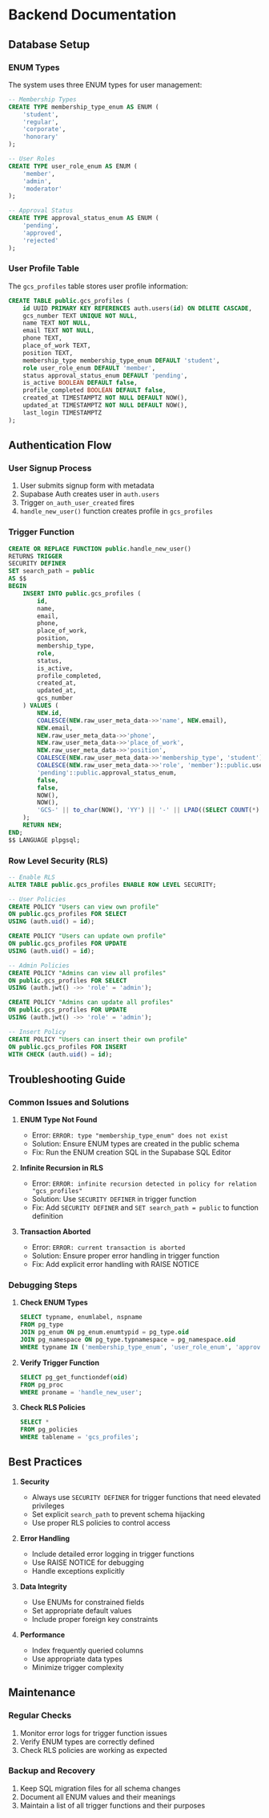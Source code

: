# Backend Documentation

## Database Setup

### ENUM Types
The system uses three ENUM types for user management:

```sql
-- Membership Types
CREATE TYPE membership_type_enum AS ENUM (
    'student',
    'regular',
    'corporate',
    'honorary'
);

-- User Roles
CREATE TYPE user_role_enum AS ENUM (
    'member',
    'admin',
    'moderator'
);

-- Approval Status
CREATE TYPE approval_status_enum AS ENUM (
    'pending',
    'approved',
    'rejected'
);
```

### User Profile Table
The `gcs_profiles` table stores user profile information:

```sql
CREATE TABLE public.gcs_profiles (
    id UUID PRIMARY KEY REFERENCES auth.users(id) ON DELETE CASCADE,
    gcs_number TEXT UNIQUE NOT NULL,
    name TEXT NOT NULL,
    email TEXT NOT NULL,
    phone TEXT,
    place_of_work TEXT,
    position TEXT,
    membership_type membership_type_enum DEFAULT 'student',
    role user_role_enum DEFAULT 'member',
    status approval_status_enum DEFAULT 'pending',
    is_active BOOLEAN DEFAULT false,
    profile_completed BOOLEAN DEFAULT false,
    created_at TIMESTAMPTZ NOT NULL DEFAULT NOW(),
    updated_at TIMESTAMPTZ NOT NULL DEFAULT NOW(),
    last_login TIMESTAMPTZ
);
```

## Authentication Flow

### User Signup Process
1. User submits signup form with metadata
2. Supabase Auth creates user in `auth.users`
3. Trigger `on_auth_user_created` fires
4. `handle_new_user()` function creates profile in `gcs_profiles`

### Trigger Function
```sql
CREATE OR REPLACE FUNCTION public.handle_new_user()
RETURNS TRIGGER
SECURITY DEFINER
SET search_path = public
AS $$
BEGIN
    INSERT INTO public.gcs_profiles (
        id,
        name,
        email,
        phone,
        place_of_work,
        position,
        membership_type,
        role,
        status,
        is_active,
        profile_completed,
        created_at,
        updated_at,
        gcs_number
    ) VALUES (
        NEW.id,
        COALESCE(NEW.raw_user_meta_data->>'name', NEW.email),
        NEW.email,
        NEW.raw_user_meta_data->>'phone',
        NEW.raw_user_meta_data->>'place_of_work',
        NEW.raw_user_meta_data->>'position',
        COALESCE(NEW.raw_user_meta_data->>'membership_type', 'student')::public.membership_type_enum,
        COALESCE(NEW.raw_user_meta_data->>'role', 'member')::public.user_role_enum,
        'pending'::public.approval_status_enum,
        false,
        false,
        NOW(),
        NOW(),
        'GCS-' || to_char(NOW(), 'YY') || '-' || LPAD((SELECT COUNT(*) + 1 FROM public.gcs_profiles)::text, 4, '0')
    );
    RETURN NEW;
END;
$$ LANGUAGE plpgsql;
```

### Row Level Security (RLS)
```sql
-- Enable RLS
ALTER TABLE public.gcs_profiles ENABLE ROW LEVEL SECURITY;

-- User Policies
CREATE POLICY "Users can view own profile"
ON public.gcs_profiles FOR SELECT
USING (auth.uid() = id);

CREATE POLICY "Users can update own profile"
ON public.gcs_profiles FOR UPDATE
USING (auth.uid() = id);

-- Admin Policies
CREATE POLICY "Admins can view all profiles"
ON public.gcs_profiles FOR SELECT
USING (auth.jwt() ->> 'role' = 'admin');

CREATE POLICY "Admins can update all profiles"
ON public.gcs_profiles FOR UPDATE
USING (auth.jwt() ->> 'role' = 'admin');

-- Insert Policy
CREATE POLICY "Users can insert their own profile"
ON public.gcs_profiles FOR INSERT
WITH CHECK (auth.uid() = id);
```

## Troubleshooting Guide

### Common Issues and Solutions

1. **ENUM Type Not Found**
   - Error: `ERROR: type "membership_type_enum" does not exist`
   - Solution: Ensure ENUM types are created in the public schema
   - Fix: Run the ENUM creation SQL in the Supabase SQL Editor

2. **Infinite Recursion in RLS**
   - Error: `ERROR: infinite recursion detected in policy for relation "gcs_profiles"`
   - Solution: Use `SECURITY DEFINER` in trigger function
   - Fix: Add `SECURITY DEFINER` and `SET search_path = public` to function definition

3. **Transaction Aborted**
   - Error: `ERROR: current transaction is aborted`
   - Solution: Ensure proper error handling in trigger function
   - Fix: Add explicit error handling with RAISE NOTICE

### Debugging Steps

1. **Check ENUM Types**
   ```sql
   SELECT typname, enumlabel, nspname
   FROM pg_type
   JOIN pg_enum ON pg_enum.enumtypid = pg_type.oid
   JOIN pg_namespace ON pg_type.typnamespace = pg_namespace.oid
   WHERE typname IN ('membership_type_enum', 'user_role_enum', 'approval_status_enum');
   ```

2. **Verify Trigger Function**
   ```sql
   SELECT pg_get_functiondef(oid)
   FROM pg_proc
   WHERE proname = 'handle_new_user';
   ```

3. **Check RLS Policies**
   ```sql
   SELECT *
   FROM pg_policies
   WHERE tablename = 'gcs_profiles';
   ```

## Best Practices

1. **Security**
   - Always use `SECURITY DEFINER` for trigger functions that need elevated privileges
   - Set explicit `search_path` to prevent schema hijacking
   - Use proper RLS policies to control access

2. **Error Handling**
   - Include detailed error logging in trigger functions
   - Use RAISE NOTICE for debugging
   - Handle exceptions explicitly

3. **Data Integrity**
   - Use ENUMs for constrained fields
   - Set appropriate default values
   - Include proper foreign key constraints

4. **Performance**
   - Index frequently queried columns
   - Use appropriate data types
   - Minimize trigger complexity

## Maintenance

### Regular Checks
1. Monitor error logs for trigger function issues
2. Verify ENUM types are correctly defined
3. Check RLS policies are working as expected

### Backup and Recovery
1. Keep SQL migration files for all schema changes
2. Document all ENUM values and their meanings
3. Maintain a list of all trigger functions and their purposes 